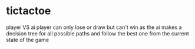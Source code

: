 # tictactoe


player VS ai 
player can only lose or draw but can't win
as the ai makes a decision tree for all possible paths and follow the best one from the current state of the game

